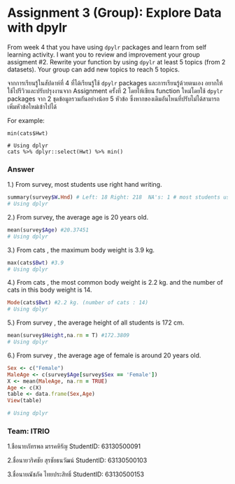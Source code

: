 # Assignment 3 (Group): Explore Data with dpylr

From week 4 that you have using `dpylr` packages and learn from self learning activity. I want you to review and improvement your group assigment #2. Rewrite your function by using `dpylr` at least 5 topics (from 2 datasets). Your group can add new topics to reach 5 topics.

จากการเรียนรู้ในสัปดาห์ที่ 4 ที่ได้เรียนรู้ใช้ `dpylr` packages และการเรียนรู้ด้วยตนเอง อยากให้ใช้ไปรีวิวและปรับปรุงงานจาก Assignment ครั้งที่ 2 โดยให้เขียน function ใหม่โดยใช้ `dpylr` packages จาก 2 ชุดข้อมูลรวมกันอย่างน้อย 5 หัวข้อ ซึ่งหากของเดิมอันไหนที่ปรับไม่ได้สามารถเพิ่มหัวข้อใหม่เข้าไปได้

For example:

```
min(cats$Hwt)

# Using dplyr
cats %>% dplyr::select(Hwt) %>% min()
```
### Answer

1.) From survey, most students use right hand writing.
```ruby
summary(survey$W.Hnd) # Left: 18 Right: 218  NA's: 1 # most students use "right hand" writing.
# Using dplyr
```

2.) From survey, the average age is 20 years old.
```ruby
mean(survey$Age) #20.37451
# Using dplyr
```

3.) From cats , the maximum body weight is 3.9 kg.
```ruby
max(cats$Bwt) #3.9
# Using dplyr
```

4.) From cats , the most common body weight is 2.2 kg. and the number of cats in this body weight is 14.
```ruby
Mode(cats$Bwt) #2.2 kg. (number of cats : 14)
# Using dplyr

```

5.) From survey , the average height of all students is 172 cm.
```ruby
mean(survey$Height,na.rm = T) #172.3809
# Using dplyr

```

6.) From survey , the average age of female is around 20 years old.
```ruby
Sex <- c("Female")
MaleAge <- c(survey$Age[survey$Sex == 'Female'])
X <- mean(MaleAge, na.rm = TRUE)
Age <- c(X)
table <- data.frame(Sex,Age)
View(table)

# Using dplyr

```


### Team: ITRIO
1.ชือนายภัทรพล มรรคหิรัญ StudentID: 63130500091

2.ชื่อนายวริศชัย สุรชัยธนวัฒน์ StudentID: 63130500103

3.ชื่อนายณัชภัค ไทยประสิทธิ์     StudentID: 63130500153

